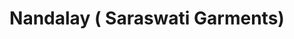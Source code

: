 ---
title: "Nandalay ( Saraswati Garments)"
url: /sahibganj/nandalay-saraswati-garments/
shop: Kleidung
---